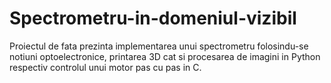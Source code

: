 # Spectrometru-in-domeniul-vizibil
Proiectul de fata prezinta implementarea unui spectrometru folosindu-se notiuni optoelectronice, printarea 3D cat si procesarea de imagini in Python respectiv controlul unui motor pas cu pas in C.
